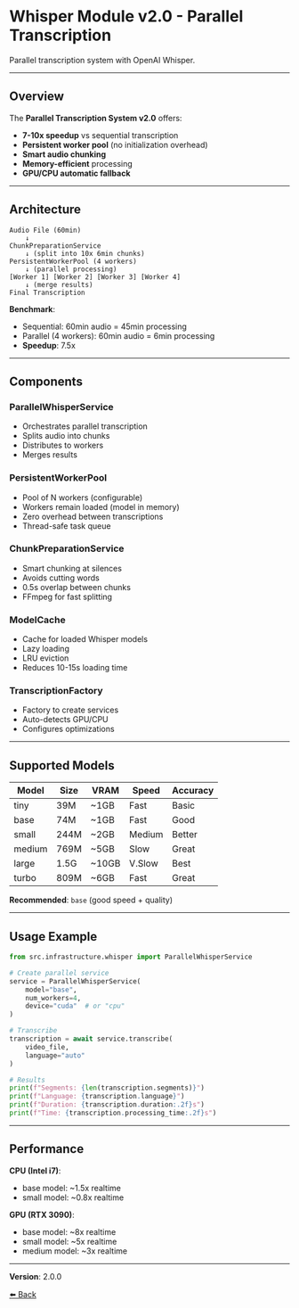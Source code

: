 # Whisper Module v2.0 - Parallel Transcription

Parallel transcription system with OpenAI Whisper.

---

## Overview

The **Parallel Transcription System v2.0** offers:
- **7-10x speedup** vs sequential transcription
- **Persistent worker pool** (no initialization overhead)
- **Smart audio chunking**
- **Memory-efficient** processing
- **GPU/CPU automatic fallback**

---

## Architecture

```
Audio File (60min)
    ↓
ChunkPreparationService
    ↓ (split into 10x 6min chunks)
PersistentWorkerPool (4 workers)
    ↓ (parallel processing)
[Worker 1] [Worker 2] [Worker 3] [Worker 4]
    ↓ (merge results)
Final Transcription
```

**Benchmark**:
- Sequential: 60min audio = 45min processing
- Parallel (4 workers): 60min audio = 6min processing
- **Speedup**: 7.5x

---

## Components

### ParallelWhisperService
- Orchestrates parallel transcription
- Splits audio into chunks
- Distributes to workers
- Merges results

### PersistentWorkerPool
- Pool of N workers (configurable)
- Workers remain loaded (model in memory)
- Zero overhead between transcriptions
- Thread-safe task queue

### ChunkPreparationService
- Smart chunking at silences
- Avoids cutting words
- 0.5s overlap between chunks
- FFmpeg for fast splitting

### ModelCache
- Cache for loaded Whisper models
- Lazy loading
- LRU eviction
- Reduces 10-15s loading time

### TranscriptionFactory
- Factory to create services
- Auto-detects GPU/CPU
- Configures optimizations

---

## Supported Models

| Model  | Size | VRAM | Speed | Accuracy |
|--------|------|------|-------|----------|
| tiny   | 39M  | ~1GB | Fast  | Basic    |
| base   | 74M  | ~1GB | Fast  | Good     |
| small  | 244M | ~2GB | Medium| Better   |
| medium | 769M | ~5GB | Slow  | Great    |
| large  | 1.5G | ~10GB| V.Slow| Best     |
| turbo  | 809M | ~6GB | Fast  | Great    |

**Recommended**: `base` (good speed + quality)

---

## Usage Example

```python
from src.infrastructure.whisper import ParallelWhisperService

# Create parallel service
service = ParallelWhisperService(
    model="base",
    num_workers=4,
    device="cuda"  # or "cpu"
)

# Transcribe
transcription = await service.transcribe(
    video_file,
    language="auto"
)

# Results
print(f"Segments: {len(transcription.segments)}")
print(f"Language: {transcription.language}")
print(f"Duration: {transcription.duration:.2f}s")
print(f"Time: {transcription.processing_time:.2f}s")
```

---

## Performance

**CPU (Intel i7)**:
- base model: ~1.5x realtime
- small model: ~0.8x realtime

**GPU (RTX 3090)**:
- base model: ~8x realtime  
- small model: ~5x realtime
- medium model: ~3x realtime

---

**Version**: 2.0.0

[⬅️ Back](../README.md)
